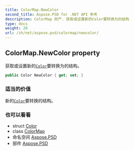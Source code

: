 ```yaml
---
title: ColorMap.NewColor
second_title: Aspose.PSD for .NET API 参考
description: ColorMap 财产. 获取或设置新的Color要转换为的结构
type: docs
weight: 20
url: /zh/net/aspose.psd/colormap/newcolor/
---
```

## ColorMap.NewColor property

获取或设置新的[`Color`](../../color/)要转换为的结构。

```csharp
public Color NewColor { get; set; }
```

### 适当的价值

新的[`Color`](../../color/)要转换的结构。

### 也可以看看

* struct [Color](../../color/)
* class [ColorMap](../)
* 命名空间 [Aspose.PSD](../../colormap/)
* 部件 [Aspose.PSD](../../../)


